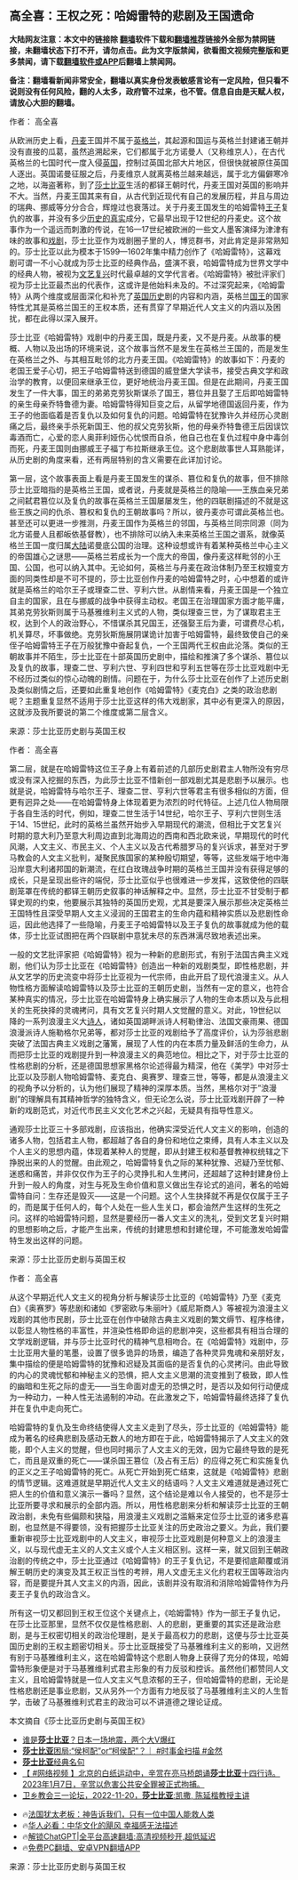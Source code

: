  <!-- 面包屑导航 --> <h2>高全喜：王权之死：哈姆雷特的悲剧及王国遗命</h2> <p class="notice"><b>大陆网友注意：本文中的链接除 <a href="https://github.com/bannedbook/fanqiang" >翻墙</a>软件下载和<a href="https://github.com/killgcd/justmysocks/blob/master/README.md">翻墙推荐</a>链接外全部为禁网链接，未翻墙状态下打不开，请勿点击。此为文字版禁闻，欲看图文视频完整版和更多禁闻，请下载<a href="https://github.com/bannedbook/fanqiang">翻墙软件或APP</a>后翻墙上禁闻网。</p><p>备注：翻墙看新闻非常安全，翻墙以真实身份发表敏感言论有一定风险，但只看不说则没有任何风险，翻的人太多，政府管不过来，也不管。信息自由是天赋人权，请放心大胆的翻墙。</b></p>  <div class="entry"> <p>作者： 高全喜</p> <p>从欧洲历史上看，<a href="https://www.bannedbook.org/bnews/tag/%E4%B8%B9%E9%BA%A6/" class="st_tag internal_tag" rel="tag" title="标签 丹麦 下的日志">丹麦</a>王国并不属于<a href="https://www.bannedbook.org/bnews/tag/%e8%8b%b1%e6%a0%bc%e5%85%b0/" class="st_tag internal_tag" rel="tag" title="标签 英格兰 下的日志">英格兰</a>，其起源和国运与英格兰封建诸王朝并没有直接的瓜葛，虽然追溯起来，它们都属于北方诺曼人（又称维京人），在古代英格兰的七国时代一度入侵<a href="https://www.bannedbook.org/bnews/tag/%e8%8b%b1%e5%9b%bd/" class="st_tag internal_tag" rel="tag" title="标签 英国 下的日志">英国</a>，控制过英国北部大片地区，但很快就被原住英国人逐出。英国诺曼征服之后，丹麦维京人就离英格兰越来越远，属于北方偏僻寒冷之地，以海盗著称，到了<a href="https://www.bannedbook.org/bnews/tag/%E8%8E%8E%E5%A3%AB%E6%AF%94%E4%BA%9A/" class="st_tag internal_tag" rel="tag" title="标签 莎士比亚 下的日志">莎士比亚</a>生活的都铎王朝时代，丹麦王国对英国的影响并不大。当然，丹麦王国其来有自，从古代到近现代有自己的发展历程，并且与周边的瑞典、挪威等分分合合，辉煌过也衰落过。关于丹麦王国发生的哈姆雷特<a href="https://www.bannedbook.org/bnews/tag/%E7%8E%8B%E5%AD%90/" class="st_tag internal_tag" rel="tag" title="标签 王子 下的日志">王子</a>复仇的故事，并没有多少<span class='wp_keywordlink'><a href="https://www.bannedbook.org/forum24/topic1547.html" title="历史的真实-万古轮回的记忆" target="_blank">历史的真实</a></span>成分，它最早出现于12世纪的丹麦史。这个故事作为一个遥远而刺激的传说，在16—17世纪被欧洲的一些文人墨客演绎为津津有味的故事和<a href="https://www.bannedbook.org/bnews/tag/%E6%88%8F%E5%89%A7/" class="st_tag internal_tag" rel="tag" title="标签 戏剧 下的日志">戏剧</a>，莎士比亚作为戏剧圈子里的人，博览群书，对此肯定是非常熟知的。莎士比亚以此为模本于1599—1602年集中精力创作了《哈姆雷特》，这幕戏剧可谓一不小心就成为莎士比亚的经典作品，盛演不衰，哈姆雷特成为世界文学中的经典人物，被视为<a href="https://www.bannedbook.org/bnews/tag/%E6%96%87%E8%89%BA%E5%A4%8D%E5%85%B4/" class="st_tag internal_tag" rel="tag" title="标签 文艺复兴 下的日志">文艺复兴</a>时代最卓越的文学代言者。《哈姆雷特》被批评家们视为莎士比亚最杰出的代表作，这或许是他始料未及的。不过深究起来，《哈姆雷特》从两个维度或层面深化和补充了<a href="https://www.bannedbook.org/bnews/tag/%E8%8B%B1%E5%9B%BD%E5%8E%86%E5%8F%B2/" class="st_tag internal_tag" rel="tag" title="标签 英国历史 下的日志">英国历史</a>剧的内容和内涵，英格兰<a href="https://www.bannedbook.org/bnews/tag/%e5%9b%bd%e7%8e%8b/" class="st_tag internal_tag" rel="tag" title="标签 国王 下的日志">国王</a>的国家特性尤其是英格兰国王的王权本质，还有贯穿了早期近代人文主义的内涵以及困扰，都在此得以深入展开。</p> <p>莎士比亚《哈姆雷特》戏剧中的丹麦王国，既是丹麦，又不是丹麦。从故事的梗概、人物以及出场的环境来说，这个故事当然不是发生在英格兰王国的，而是发生在英格兰之外、与其相互毗邻的北方丹麦王国。《哈姆雷特》的故事如下：丹麦的老国王爱子心切，把王子哈姆雷特送到德国的威登堡大学读书，接受古典文学和政治学的教育，以便回来继承王位，更好地统治丹麦王国。但是在此期间，丹麦王国发生了一件大事，国王的弟弟克劳狄斯谋杀了国王，篡位并且娶了王后即哈姆雷特的亲生母亲乔特鲁德为妻。哈姆雷特得知巨变之后，从留学地德国返回丹麦，作为王子的他面临着是否复仇以及如何复仇的问题。哈姆雷特在犹豫许久并经历心灵剧痛之后，最终亲手杀死新国王、他的叔父克劳狄斯，他的母亲乔特鲁德王后因误饮毒酒而亡，心爱的恋人奥菲利娅伤心忧恨而自杀，他自己也在复仇过程中身中毒剑而死，丹麦王国则由挪威王子福丁布拉斯继承王位。这个悲剧故事世人耳熟能详，从历史剧的角度来看，还有两层特别的含义需要在此详加讨论。</p> <p>第一层，这个故事表面上看是丹麦王国发生的谋杀、篡位和复仇的故事，但不排除莎士比亚暗指的是英格兰王国，或者说，丹麦就是英格兰的隐喻——王族血亲兄弟之间弑君篡位以及复仇的故事在英格兰王国屡屡发生，他的四联剧描述的不就是这些王族之间的仇杀、篡权和复仇的王朝故事吗？所以，彼丹麦亦可谓此英格兰也。甚至还可以更进一步推测，丹麦王国作为英格兰的邻国，与英格兰同宗同源（同为北方诺曼人且都皈依基督教），也不排除可以纳入未来英格兰王国之谱系，就像英格兰王国一度归属<span class='wp_keywordlink_affiliate'><a href="https://www.bannedbook.org/" title="大陆" target="_blank">大陆</a></span>诺曼底公国的治理。这种设想或许有着某种英格兰中心主义的帝国雄心之谜思——英格兰若成长为一个庞大的帝国，像丹麦这样毗邻的小王国、公国，也可以纳入其中。无论如何，英格兰与丹麦在政治体制乃至王权嬗变方面的同类性却是不可不提的，莎士比亚创作丹麦的哈姆雷特之时，心中想着的或许就是英格兰的哈尔王子或理查二世、亨利六世。从剧情来看，丹麦王国是一个独立自主的国家，且在与挪威的战争中获得主动权。老国王在治理国家方面才能平庸，其弟克劳狄斯则属于马基雅维利主义式的人物，类似理查三世，为了谋取君主王权，达到个人的政治野心，不惜谋杀其兄国王，还强娶王后为妻，可谓费尽心机，机关算尽，坏事做绝。克劳狄斯施展阴谋诡计加害于哈姆雷特，最终致使自己的亲侄子哈姆雷特王子在万般犹豫中奋起复仇，一个王国两代王权由此沦落。类似的王朝故事并不陌生，莎士比亚在十部英国历史剧中，描绘和推演了多个谋杀、篡位以及复仇的故事，理查二世、亨利六世、亨利四世和亨利五世等在莎士比亚戏剧中无不经历过类似的惊心动魄的剧情。问题在于，为什么莎士比亚在创作了上述历史剧及类似剧情之后，还要如此重复地创作《哈姆雷特》《麦克白》之类的政治悲剧呢？主题重复显然不适用于莎士比亚这样的伟大戏剧家，其中必有更深入的原因，这就涉及我所要说的第二个维度或第二层含义。</p>  <p class="src-info">来源：莎士比亚历史剧与英国王权 </p> <p>作者： 高全喜</p> <p>第二层，就是在哈姆雷特这位王子身上有着前述的几部历史剧君主人物所没有穷尽或没有深入挖掘的东西，为此莎士比亚不惜新创一部戏剧尤其是悲剧予以展示。也就是说，哈姆雷特与哈尔王子、理查二世、亨利六世等君主有很多相似的方面，但更有迥异之处——在哈姆雷特身上体现着更为浓烈的时代特征。上述几位人物局限于各自生活的时代，例如，理查二世生活于14世纪，哈尔王子、亨利六世则生活于14、15世纪，此时的英格兰虽然开始步入早期现代的潮流，但相比于文艺复兴时期的意大利乃至意大利周边直到北海周边的西南和西北欧来说，早期现代的时代风潮，人文主义、市民主义、个人主义以及古代希腊罗马的复兴诉求，甚至对于罗马教会的人文主义批判，凝聚民族国家的某种殷切期望，等等，这些发端于地中海沿岸意大利诸邦国的新潮流，在红白玫瑰战争时期的英格兰王国并没有获得足够的成长，只是呈现出些许的端倪，莎士比亚似乎也很难进一步发挥，这致使他的四联剧笼罩在传统的都铎王朝历史叙事的神话解释之中。显然，莎士比亚不甘受制于都铎史观的约束，他要展示其独特的英国历史观，尤其是要深入展示那些决定英格兰王国特性且深受早期人文主义浸润的王国君主的生命内蕴和精神实质以及悲剧性命运，因此他选择了一些隐喻，丹麦王子哈姆雷特以及王子复仇的故事就成为他的载体，莎士比亚试图把在两个四联剧中意犹未尽的东西淋漓尽致地表述出来。</p> <p>一般的文艺批评家把《哈姆雷特》视为一种新的悲剧形式，有别于法国古典主义戏剧，他们认为莎士比亚在《哈姆雷特》创造出一种新的戏剧类型，即性格悲剧，并从文艺学的历史流变中将莎士比亚视为一代宗师，由此开启了现代浪漫主义。从人物性格方面解读哈姆雷特以及莎士比亚的王朝历史剧，当然有一定的意义，也符合某种真实的情况，莎士比亚在哈姆雷特身上确实展示了人物的生命本质以及与此相关的生死抉择的灵魂拷问，具有文艺复兴时期人文觉醒的意义。对此，19世纪以降的一系列浪漫主义大<span class='wp_keywordlink'><a href="https://www.bannedbook.org/forum11/topic295.html" title="禁片：诗人的悲歌" target="_blank">诗人</a></span>，诸如英国湖畔派诗人柯勒律治、法国文豪雨果、德国浪漫派诗人施勒格尔兄弟等，都对莎士比亚的戏剧给予了高度评价，认为莎翁悲剧突破了法国古典主义戏剧之藩篱，展现了人性的内在本质力量及鲜活的生命力，从而把莎士比亚的戏剧提升到一种浪漫主义的典范地位。相比之下，对于莎士比亚的性格悲剧的分析，还是德国思想家黑格尔论述得最为精深，他在《美学》中对莎士比亚以及莎剧人物哈姆雷特、麦克白、奥赛罗、理查三世，等等，都是从浪漫主义的视角予以分析的，认为他们展现了精神的深厚本质。当然，黑格尔对于&#8221;浪漫剧&#8221;的理解具有其精神哲学的独特含义，但无论怎么说，莎士比亚戏剧开辟了一种新的戏剧范式，对近代市民主义文化艺术之兴起，无疑具有指导性意义。</p>  <p>通观莎士比亚三十多部戏剧，应该指出，他确实深受近代人文主义的影响，创造的诸多人物，包括君主人物，都超越了各自的身份和地位之束缚，具有人本主义以及个人主义的思想内蕴，体现着某种人的觉醒，即从封建王权和基督教神权统辖之下挣脱出来的人的觉醒。由此观之，哈姆雷特复仇之际的某种犹豫、迟疑乃至忧郁、迷惑和痛苦，并非仅仅作为王子的心灵挣扎和人生拷问，还超越了这种封建身份上升到一般人的角度，对生与死及生命价值和意义做出生存论式的追问，著名的哈姆雷特自问：生存还是毁灭——这是一个问题。这个人生抉择就不再是仅仅属于王子的，而是属于任何人的，每个人处在一些人生关口，都会油然产生这样的生死之问。这样的哈姆雷特问题，显然是要经历一番人文主义的洗礼，受到文艺复兴时期的思想影响之后，才能产生出来，传统的封建思想和封建伦理，不可能激发哈姆雷特生发出这样的问题。</p> <p class="src-info">来源：莎士比亚历史剧与英国王权 </p> <p>作者： 高全喜</p> <p>从这个早期近代人文主义的视角分析与解读莎士比亚的《哈姆雷特》乃至《麦克白》《奥赛罗》等悲剧和诸如《罗密欧与朱丽叶》《威尼斯商人》等被视为浪漫主义戏剧的其他市民剧，莎士比亚在创作中破除古典主义戏剧的繁文缛节、程序格律，以彰显人物性格的丰富性，并渲染性格即命运的悲剧冲突，这些都具有相当合理的文学戏剧逻辑，并与莎士比亚时代的精神气息相吻合。在《哈姆雷特》戏剧中，莎士比亚用大量的笔墨，设置了很多诡异的场景，编造了各种灵异鬼魂和亲朋好友，集中描绘的便是哈姆雷特的犹豫和迟疑及其面临的是否复仇的心灵拷问。由此导致的内心的灵魂忧郁和神秘主义的恐惧，把人文主义思潮的流变推到了极致，即人性的幽暗和生死之际的虚无——当生命面对虚无的恐惧之时，是否以及如何行动便成为一种动力，一种人性无法遏制的冲动。在此激发之下，哈姆雷特最终选择了复仇并在复仇中走向死亡。</p>  <p>哈姆雷特的复仇及生命终结使得人文主义走到了尽头，莎士比亚的《哈姆雷特》能成为著名的经典悲剧及感动无数人的地方即在于此，哈姆雷特揭示了人文主义的效能，即个人主义的觉醒，但也同时揭示了人文主义的无效，因为它最终导致的是死亡，而且是双重的死亡——谋杀国王篡位（及占有王后）的应得之死亡和实施复仇的正义之王子哈姆雷特的死亡。从死亡开始到死亡结束，这就是《哈姆雷特》悲剧的情节逻辑。这难道就是早期近代人文主义的结语吗？人文主义难道就是通过死亡把人生的价值和意义演示一番吗？显然，这个结论是难以令人接受的，也不是莎士比亚所要寻求和展示的全部内涵。所以，用性格悲剧来分析和解读莎士比亚的王朝政治剧，未免有些偏颇和狭隘，用浪漫主义戏剧之滥觞来定位莎士比亚的诸多悲喜剧，也显然是不得要领，没有把握莎士比亚关注的历史政治之要义。为此，我们要重新审视莎士比亚戏剧中的人文主义，审视莎士比亚戏剧是何种意义上的浪漫主义，以与现代虚无主义的人文主义或个人主义相区别。这样一来，就又回到王朝政治剧的传统之中，莎士比亚通过《哈姆雷特》的王子复仇记，不是要彻底颠覆或消解王朝历史的演变及其王权正当性的考辨，用人文虚无主义化约君权王国等政治内容，而是要提升其人文主义的内涵，因此，该剧并没有取消和消除哈姆雷特作为丹麦王子复仇的政治含义。</p> <p>所有这一切又都回到王权王位这个关键点上，《哈姆雷特》作为一部王子复仇记，在莎士比亚那里，显然不仅仅是性格悲剧、人的悲剧，更重要的其实还是政治悲剧，是与王权密切相关的政治伦理剧，是关于最高权力的悲剧，这便与莎士比亚英国历史剧的王权主题密切相关。莎士比亚既接受了马基雅维利主义的影响，又迥然有别于马基雅维利主义，这在哈姆雷特这个悲剧人物身上获得了充分的体现，哈姆雷特形象便是对于马基雅维利式君主形象的有力反驳和控诉。虽然他们都赞同人文主义，且哈姆雷特就是一位人文主义气息浓郁的王子，但哈姆雷特的悲剧，无论是性格悲剧还是事业悲剧，又从另外一个方面有力地反驳了马基雅维利主义的人生哲学，击破了马基雅维利式君主的政治可以不讲道德之理论证成。</p> <p>本文摘自《莎士比亚历史剧与英国王权》</p> <!--<div id="taboola-mid-1"></div>--><ul class='op-related-articles' title='相关阅读'> <li><a href='https://www.bannedbook.org/bnews/cnnews/20240106/1984070.html' target='_blank'>谁是<b>莎士比亚</b>？日本一场地震，两个大V爆红</a></li> <li><a href='https://www.bannedbook.org/bnews/sohnews/20231009/1944376.html' target='_blank'><b>莎士比亚</b>困局:“侯柯配”or“柯侯配”？｜ #时事金扫描 #金然</a></li> <li><a href='https://www.bannedbook.org/bnews/sohnews/20230409/1870032.html' target='_blank'><b>莎士比亚</b>经典名句</a></li> <li><a href='https://www.bannedbook.org/bnews/bannedvideo/20230130/1842209.html' target='_blank'>【 #网络视频 】北京的白纸运动中，辛赏在亮马桥朗诵<b>莎士比亚</b>十四行诗。 2023年1月7日，辛赏以危害公共安全罪被正式拘捕。</a></li> <li><a href='https://www.bannedbook.org/bnews/taiwannews/20221122/1814601.html' target='_blank'>卫乡教会三一论坛，2022-11-20，<b>莎士比亚</b>:凯撒, 陈延楷教授主讲</a></li> </ul> <ul class="texttj"> <li>🔥<a href="https://www.bannedbook.org/bnews/ssgc/20230219/1850782.html" target="_blank">法国犹太老板：神告诉我们，只有一位中国人能救人类</a></li> <li>🔥<a href="https://www.bannedbook.org/bnews/comments/20220220/1694796.html" target="_blank">华人必看：中华文化的飓风 幸福感无法描述</a></li> <li>🔥<a href="https://github.com/bannedbook/fanqiang/wiki/V2ray%E6%9C%BA%E5%9C%BA" target="_blank">解锁ChatGPT|全平台高速翻墙:高清视频秒开,超低延迟</a></li> <li>🔥<a href="https://github.com/bannedbook/fanqiang/wiki/%E7%A6%81%E9%97%BB%E7%BD%91%E5%AE%89%E5%8D%93%E7%BF%BB%E5%A2%99%E6%96%B0%E9%97%BBAPP" target="_blank">免费PC翻墙、安卓VPN翻墙APP</a></li> </ul><p class="src-info">来源：莎士比亚历史剧与英国王权 </p> <a name='sharetosocial'></a> <div style="margin-bottom:5px;padding-bottom:5px;clear:both"> <div id="archive-pix-1" class="banner-ads"> <!-- AuctionX Display platform tag START --> <div id="27602x728x90x621x_ADSLOT1" clicktrack="%%CLICK_URL_ESC%%"></div>  <!-- AuctionX Display platform tag END --> </div> <div id="archive-pix-2" class="banner-ads"> <!-- AuctionX Display platform tag START --> <div id="27556x300x250x621x_ADSLOT1" clicktrack="%%CLICK_URL_ESC%%" style="margin:0 auto;text-align:center"></div>  <!-- AuctionX Display platform tag END --> </div> </div>  <div id="archive-pix-1" class="banner-ads"> <!-- AuctionX Display platform tag START --> <div id="27603x728x90x621x_ADSLOT1" clicktrack="%%CLICK_URL_ESC%%"></div>  <!-- AuctionX Display platform tag END --> </div> </div><!--END ENTRY--> 